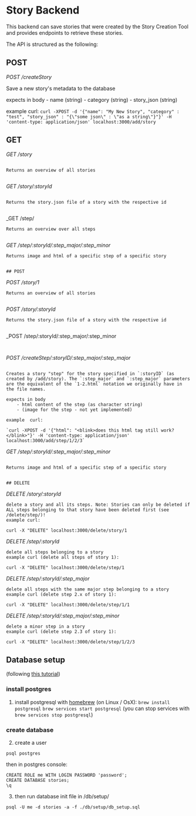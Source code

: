 # Story Backend

This backend can save stories that were created by the Story Creation Tool and provides endpoints to retrieve these stories. 

The API is structured as the following: 

## POST

_POST /createStory_

Save a new story's metadata to the database

expects in body
	- name (string)
	- category (string)
	- story_json (string)

example curl:
`curl -XPOST -d '{"name": "My New Story", "category" : "test", "story_json" : "{\"some json\" : \"as a string\"}"}' -H 'content-type: application/json' localhost:3000/add/story`





## GET


_GET /story_
```

Returns an overview of all stories 


```
_GET /story/:storyId_
```

Returns the story.json file of a story with the respective id


```
_GET /step/
```
Returns an overview over all steps


```
_GET /step/:storyId/:step_major/:step_minor_
```
Returns image and html of a specific step of a specific story


## POST 
```
_POST /story/1_
```
Returns an overview of all stories 


```
_POST /story/:storyId_
```
Returns the story.json file of a story with the respective id


```
_POST /step/:storyId/:step_major/:step_minor
```


```
_POST /createStep/:storyID/:step_major/:step_major_
```

Creates a story "step" for the story specified in `:storyID` (as created by /add/story). The `:step_major` and `:step_major` parameters are the equivalent of the `1-2.html` notation we originally have in the file names.

expects in body
    - html content of the step (as character string)
    - (image for the step - not yet implemented) 

example  curl:

`curl -XPOST -d '{"html": "<blink>does this html tag still work?</blink>"}' -H 'content-type: application/json' localhost:3000/add/step/1/2/3`

```
_GET /step/:storyId/:step_major/:step_minor_
```

Returns image and html of a specific step of a specific story


## DELETE
```
_DELETE /story/:storyId_
```
delete a story and all its steps. Note: Stories can only be deleted if ALL steps belonging to that story have been deleted first (see /delete/step/)!
example curl:

curl -X "DELETE" localhost:3000/delete/story/1

```

_DELETE /step/:storyId_
```
delete all steps belonging to a story
example curl (delete all steps of story 1):

curl -X "DELETE" localhost:3000/delete/step/1

```

_DELETE /step/:storyId/:step_major_
```
delete all steps with the same major step belonging to a story
example curl (delete step 2.x of story 1):

curl -X "DELETE" localhost:3000/delete/step/1/1

```

_DELETE /step/:storyId/:step_major/:step_minor_
```
delete a minor step in a story
example curl (delete step 2.3 of story 1):

curl -X "DELETE" localhost:3000/delete/step/1/2/3

```






## Database setup

(following [this tutorial](https://blog.logrocket.com/nodejs-expressjs-postgresql-crud-rest-api-example/))

### install postgres

1. install postgresql with [homebrew](https://brew.sh/) (on Linux / OsX):
`brew install postgresql`
`brew services start postgresql`
(you can stop services with `brew services stop postgresql`)


### create database
2. create a user
```
psql postgres
```
then in postgres console:

```
CREATE ROLE me WITH LOGIN PASSWORD 'password';
CREATE DATABASE stories;
\q
```
3. then run database init file in /db/setup/

`psql -U me -d stories -a -f ./db/setup/db_setup.sql`






